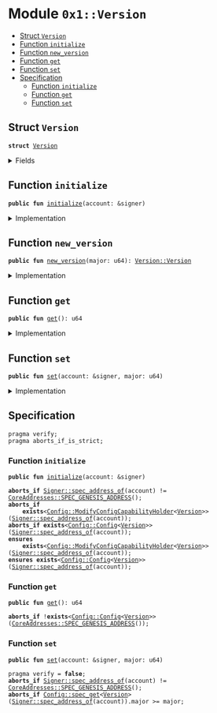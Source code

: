 
<a name="0x1_Version"></a>

# Module `0x1::Version`



-  [Struct <code><a href="Version.md#0x1_Version">Version</a></code>](#0x1_Version_Version)
-  [Function <code>initialize</code>](#0x1_Version_initialize)
-  [Function <code>new_version</code>](#0x1_Version_new_version)
-  [Function <code>get</code>](#0x1_Version_get)
-  [Function <code>set</code>](#0x1_Version_set)
-  [Specification](#@Specification_0)
    -  [Function <code>initialize</code>](#@Specification_0_initialize)
    -  [Function <code>get</code>](#@Specification_0_get)
    -  [Function <code>set</code>](#@Specification_0_set)


<a name="0x1_Version_Version"></a>

## Struct `Version`



<pre><code><b>struct</b> <a href="Version.md#0x1_Version">Version</a>
</code></pre>



<details>
<summary>Fields</summary>


<dl>
<dt>
<code>major: u64</code>
</dt>
<dd>

</dd>
</dl>


</details>

<a name="0x1_Version_initialize"></a>

## Function `initialize`



<pre><code><b>public</b> <b>fun</b> <a href="Version.md#0x1_Version_initialize">initialize</a>(account: &signer)
</code></pre>



<details>
<summary>Implementation</summary>


<pre><code><b>public</b> <b>fun</b> <a href="Version.md#0x1_Version_initialize">initialize</a>(account: &signer) {
    <b>assert</b>(
        <a href="Signer.md#0x1_Signer_address_of">Signer::address_of</a>(account) == <a href="CoreAddresses.md#0x1_CoreAddresses_GENESIS_ADDRESS">CoreAddresses::GENESIS_ADDRESS</a>(),
        <a href="ErrorCode.md#0x1_ErrorCode_ENOT_GENESIS_ACCOUNT">ErrorCode::ENOT_GENESIS_ACCOUNT</a>(),
    );
    <a href="Config.md#0x1_Config_publish_new_config">Config::publish_new_config</a>&lt;<a href="Version.md#0x1_Version_Version">Self::Version</a>&gt;(account, <a href="Version.md#0x1_Version">Version</a> { major: 1 });
}
</code></pre>



</details>

<a name="0x1_Version_new_version"></a>

## Function `new_version`



<pre><code><b>public</b> <b>fun</b> <a href="Version.md#0x1_Version_new_version">new_version</a>(major: u64): <a href="Version.md#0x1_Version_Version">Version::Version</a>
</code></pre>



<details>
<summary>Implementation</summary>


<pre><code><b>public</b> <b>fun</b> <a href="Version.md#0x1_Version_new_version">new_version</a>(major: u64): <a href="Version.md#0x1_Version">Version</a> {
    <a href="Version.md#0x1_Version">Version</a> { major }
}
</code></pre>



</details>

<a name="0x1_Version_get"></a>

## Function `get`



<pre><code><b>public</b> <b>fun</b> <a href="Version.md#0x1_Version_get">get</a>(): u64
</code></pre>



<details>
<summary>Implementation</summary>


<pre><code><b>public</b> <b>fun</b> <a href="Version.md#0x1_Version_get">get</a>(): u64 {
    <b>let</b> version = <a href="Config.md#0x1_Config_get_by_address">Config::get_by_address</a>&lt;<a href="Version.md#0x1_Version_Version">Self::Version</a>&gt;(<a href="CoreAddresses.md#0x1_CoreAddresses_GENESIS_ADDRESS">CoreAddresses::GENESIS_ADDRESS</a>());
    version.major
}
</code></pre>



</details>

<a name="0x1_Version_set"></a>

## Function `set`



<pre><code><b>public</b> <b>fun</b> <a href="Version.md#0x1_Version_set">set</a>(account: &signer, major: u64)
</code></pre>



<details>
<summary>Implementation</summary>


<pre><code><b>public</b> <b>fun</b> <a href="Version.md#0x1_Version_set">set</a>(account: &signer, major: u64) {
    <b>assert</b>(
        <a href="Signer.md#0x1_Signer_address_of">Signer::address_of</a>(account) == <a href="CoreAddresses.md#0x1_CoreAddresses_GENESIS_ADDRESS">CoreAddresses::GENESIS_ADDRESS</a>(),
        <a href="ErrorCode.md#0x1_ErrorCode_ENOT_GENESIS_ACCOUNT">ErrorCode::ENOT_GENESIS_ACCOUNT</a>(),
    );
    <b>let</b> old_config = <a href="Config.md#0x1_Config_get_by_address">Config::get_by_address</a>&lt;<a href="Version.md#0x1_Version_Version">Self::Version</a>&gt;(<a href="Signer.md#0x1_Signer_address_of">Signer::address_of</a>(account));
    <b>assert</b>(old_config.major &lt; major, 25);
    <a href="Config.md#0x1_Config_set">Config::set</a>&lt;<a href="Version.md#0x1_Version_Version">Self::Version</a>&gt;(account, <a href="Version.md#0x1_Version">Version</a> { major });
}
</code></pre>



</details>

<a name="@Specification_0"></a>

## Specification



<pre><code>pragma verify;
pragma aborts_if_is_strict;
</code></pre>



<a name="@Specification_0_initialize"></a>

### Function `initialize`


<pre><code><b>public</b> <b>fun</b> <a href="Version.md#0x1_Version_initialize">initialize</a>(account: &signer)
</code></pre>




<pre><code><b>aborts_if</b> <a href="Signer.md#0x1_Signer_spec_address_of">Signer::spec_address_of</a>(account) != <a href="CoreAddresses.md#0x1_CoreAddresses_SPEC_GENESIS_ADDRESS">CoreAddresses::SPEC_GENESIS_ADDRESS</a>();
<b>aborts_if</b>
    <b>exists</b>&lt;<a href="Config.md#0x1_Config_ModifyConfigCapabilityHolder">Config::ModifyConfigCapabilityHolder</a>&lt;<a href="Version.md#0x1_Version">Version</a>&gt;&gt;(<a href="Signer.md#0x1_Signer_spec_address_of">Signer::spec_address_of</a>(account));
<b>aborts_if</b> <b>exists</b>&lt;<a href="Config.md#0x1_Config_Config">Config::Config</a>&lt;<a href="Version.md#0x1_Version">Version</a>&gt;&gt;(<a href="Signer.md#0x1_Signer_spec_address_of">Signer::spec_address_of</a>(account));
<b>ensures</b>
    <b>exists</b>&lt;<a href="Config.md#0x1_Config_ModifyConfigCapabilityHolder">Config::ModifyConfigCapabilityHolder</a>&lt;<a href="Version.md#0x1_Version">Version</a>&gt;&gt;(<a href="Signer.md#0x1_Signer_spec_address_of">Signer::spec_address_of</a>(account));
<b>ensures</b> <b>exists</b>&lt;<a href="Config.md#0x1_Config_Config">Config::Config</a>&lt;<a href="Version.md#0x1_Version">Version</a>&gt;&gt;(<a href="Signer.md#0x1_Signer_spec_address_of">Signer::spec_address_of</a>(account));
</code></pre>



<a name="@Specification_0_get"></a>

### Function `get`


<pre><code><b>public</b> <b>fun</b> <a href="Version.md#0x1_Version_get">get</a>(): u64
</code></pre>




<pre><code><b>aborts_if</b> !<b>exists</b>&lt;<a href="Config.md#0x1_Config_Config">Config::Config</a>&lt;<a href="Version.md#0x1_Version">Version</a>&gt;&gt;(<a href="CoreAddresses.md#0x1_CoreAddresses_SPEC_GENESIS_ADDRESS">CoreAddresses::SPEC_GENESIS_ADDRESS</a>());
</code></pre>



<a name="@Specification_0_set"></a>

### Function `set`


<pre><code><b>public</b> <b>fun</b> <a href="Version.md#0x1_Version_set">set</a>(account: &signer, major: u64)
</code></pre>




<pre><code>pragma verify = <b>false</b>;
<b>aborts_if</b> <a href="Signer.md#0x1_Signer_spec_address_of">Signer::spec_address_of</a>(account) != <a href="CoreAddresses.md#0x1_CoreAddresses_SPEC_GENESIS_ADDRESS">CoreAddresses::SPEC_GENESIS_ADDRESS</a>();
<b>aborts_if</b> <a href="Config.md#0x1_Config_spec_get">Config::spec_get</a>&lt;<a href="Version.md#0x1_Version">Version</a>&gt;(<a href="Signer.md#0x1_Signer_spec_address_of">Signer::spec_address_of</a>(account)).major &gt;= major;
</code></pre>
